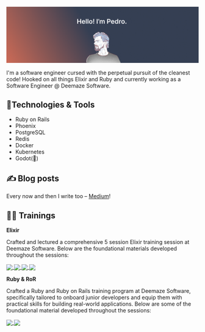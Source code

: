 ![Banner](https://raw.githubusercontent.com/pedroseabra1091/pedroseabra1091/main/readme_banner.png)

I'm a software engineer cursed with the perpetual pursuit of the cleanest code! Hooked on all things Elixir and Ruby and currently working as a Software Engineer @ Deemaze Software.

## 🔨Technologies & Tools
- Ruby on Rails
- Phoenix
- PostgreSQL
- Redis
- Docker
- Kubernetes
- Godot(🚧)

## ✍️ Blog posts
Every now and then I write too – [Medium](https://medium.com/@pedroseabra1091)!

## 🏃‍♂️ Trainings 

**Elixir**

Crafted and lectured a comprehensive 5 session Elixir training session at Deemaze Software. Below are the foundational materials developed throughout the sessions:

<a href="https://github.com/pedroseabra1091/Dungeon-Crawl">
  <img align="center" src="https://github-readme-stats.vercel.app/api/pin/?username=pedroseabra1091&repo=Dungeon-Crawl&theme=calm" />
</a>
<a href="https://github.com/pedroseabra1091/concoction">
  <img align="center" src="https://github-readme-stats.vercel.app/api/pin/?username=pedroseabra1091&repo=concoction&theme=calm" />
</a>
<a href="https://github.com/pedroseabra1091/Cookbook">
  <img align="center" src="https://github-readme-stats.vercel.app/api/pin/?username=pedroseabra1091&repo=Cookbook&theme=calm" />
</a>
<a href="https://github.com/pedroseabra1091/Crypto-Tracker">
  <img align="center" src="https://github-readme-stats.vercel.app/api/pin/?username=pedroseabra1091&repo=Crypto-Tracker&theme=calm" />
</a>

**Ruby & RoR**

Crafted a Ruby and Ruby on Rails training program at Deemaze Software, specifically tailored to onboard junior developers and equip them with practical skills for building real-world applications. Below are some of the foundational material developed throughout the sessions:

<a href="https://github.com/pedroseabra1091/bookshelf">
  <img align="center" src="https://github-readme-stats.vercel.app/api/pin/?username=pedroseabra1091&repo=bookshelf&theme=calm" />
</a>

<a href="https://github.com/pedroseabra1091/ruby-training-exercises">
  <img align="center" src="https://github-readme-stats.vercel.app/api/pin/?username=pedroseabra1091&repo=ruby-training-exercises&theme=calm" />
</a>
